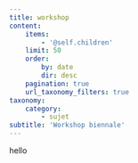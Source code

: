 ```yaml
---
title: workshop
content:
    items:
        - '@self.children'
    limit: 50
    order:
        by: date
        dir: desc
    pagination: true
    url_taxonomy_filters: true
taxonomy:
    category:
        - sujet
subtitle: 'Workshop biennale'
---
```


hello